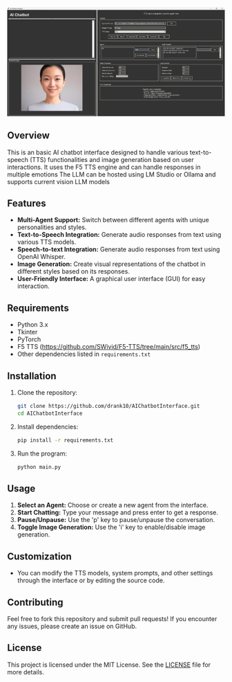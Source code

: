 <img src="AnotherChatbot.jpg">

## Overview
This is an basic AI chatbot interface designed to handle various text-to-speech (TTS) functionalities and image generation based on user interactions.
It uses the F5 TTS engine and can handle responses in multiple emotions 
The LLM can be hosted using LM Studio or Ollama and supports current vision LLM models

## Features
- **Multi-Agent Support:** Switch between different agents with unique personalities and styles.
- **Text-to-Speech Integration:** Generate audio responses from text using various TTS models.
- **Speech-to-text Integration:** Generate audio responses from text using OpenAI Whisper.
- **Image Generation:** Create visual representations of the chatbot in different styles based on its responses.
- **User-Friendly Interface:** A graphical user interface (GUI) for easy interaction.

## Requirements
- Python 3.x
- Tkinter
- PyTorch
- F5 TTS (https://github.com/SWivid/F5-TTS/tree/main/src/f5_tts)
- Other dependencies listed in `requirements.txt`

## Installation

1. Clone the repository:
   ```bash
   git clone https://github.com/drank10/AIChatbotInterface.git
   cd AIChatbotInterface
   ```

2. Install dependencies:
   ```bash
   pip install -r requirements.txt
   ```

3. Run the program:
   ```bash
   python main.py
   ```

## Usage

1. **Select an Agent:** Choose or create a new agent from the interface.
2. **Start Chatting:** Type your message and press enter to get a response.
3. **Pause/Unpause:** Use the 'p' key to pause/unpause the conversation.
4. **Toggle Image Generation:** Use the 'i' key to enable/disable image generation.

## Customization
- You can modify the TTS models, system prompts, and other settings through the interface or by editing the source code.

## Contributing

Feel free to fork this repository and submit pull requests! If you encounter any issues, please create an issue on GitHub.

## License

This project is licensed under the MIT License. See the [LICENSE](LICENSE) file for more details.
```
